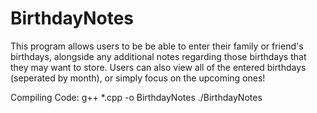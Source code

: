 # BirthdayNotes

This program allows users to be be able to enter their family or friend's birthdays, alongside any additional notes regarding those birthdays that they may want to store. Users can also view all of the entered birthdays (seperated by month), or simply focus on the upcoming ones!

Compiling Code:
g++ *.cpp -o BirthdayNotes
./BirthdayNotes
